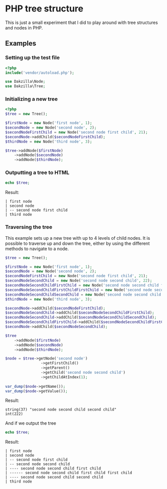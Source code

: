 # PHP tree structure

This is just a small experiment that I did to play around with tree structures and nodes in PHP.

## Examples

### Setting up the test file
```php
<?php
include('vendor/autoload.php');

use Dakzilla\Node;
use Dakzilla\Tree;
```

### Initializing a new tree

```php
<?php
$tree = new Tree();

$firstNode = new Node('first node', 1);
$secondNode = new Node('second node', 2);
$secondNodeFirstChild = new Node('second node first child', 21);
$secondNode->addChild($secondNodeFirstChild);
$thirdNode = new Node('third node', 3);

$tree->addNode($firstNode)
    ->addNode($secondNode)
    ->addNode($thirdNode);
```

### Outputting a tree to HTML
```php
echo $tree;
```
Result:
```
| first node
| second node
| -- second node first child
| third node
```

### Traversing the tree
This example sets up a new tree with up to 4 levels of child nodes. It is possible to traverse up and down the tree, either by using the different methods to navigate to a node.

```php
$tree = new Tree();

$firstNode = new Node('first node', 1);
$secondNode = new Node('second node', 2);
$secondNodeFirstChild = new Node('second node first child', 21);
$secondNodeSecondChild = new Node('second node second child', 22);
$secondNodeSecondChildFirstChild = new Node('second node second child first child', 221);
$secondNodeSecondChildFirstChildFirstChild = new Node('second node second child first child first child', 2211);
$secondNodeSecondChildSecondChild = new Node('second node second child second child', 222);
$thirdNode = new Node('third node', 3);

$secondNode->addChild($secondNodeFirstChild);
$secondNodeSecondChild->addChild($secondNodeSecondChildFirstChild);
$secondNodeSecondChild->addChild($secondNodeSecondChildSecondChild);
$secondNodeSecondChildFirstChild->addChild($secondNodeSecondChildFirstChildFirstChild);
$secondNode->addChild($secondNodeSecondChild);

$tree
    ->addNode($firstNode)
    ->addNode($secondNode)
    ->addNode($thirdNode);
```

```php
$node = $tree->getNode('second node')
                ->getFirstChild()
                ->getParent()
                ->getChild('second node second child')
                ->getChildAtIndex(1);
                
var_dump($node->getName());
var_dump($node->getValue());
```

Result:

```
string(37) "second node second child second child"
int(222) 
```

And if we output the tree

```php
echo $tree;
```

Result:

```
| first node
| second node
| -- second node first child
| -- second node second child
| ---- second node second child first child
| ------ second node second child first child first child
| ---- second node second child second child
| third node
```